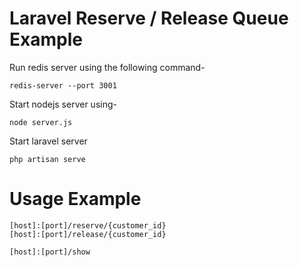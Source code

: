 # Laravel Reserve / Release Queue Example

Run redis server using the following command-

```
redis-server --port 3001
```

Start nodejs server using-

```
node server.js
```

Start laravel server 

```
php artisan serve
```

# Usage Example

```
[host]:[port]/reserve/{customer_id}
[host]:[port]/release/{customer_id}

[host]:[port]/show
```